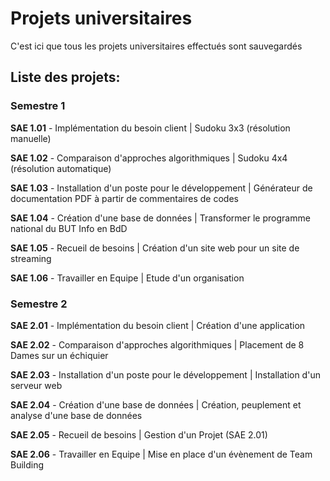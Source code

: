 # Projets universitaires
C'est ici que tous les projets universitaires effectués sont sauvegardés

## Liste des projets:

### Semestre 1

**SAE 1.01** - Implémentation du besoin client | Sudoku 3x3 (résolution manuelle)

**SAE 1.02** - Comparaison d'approches algorithmiques | Sudoku 4x4 (résolution automatique)

**SAE 1.03** - Installation d'un poste pour le développement | Générateur de documentation PDF à partir de commentaires de codes

**SAE 1.04** - Création d'une base de données | Transformer le programme national du BUT Info en BdD

**SAE 1.05** - Recueil de besoins | Création d'un site web pour un site de streaming

**SAE 1.06** - Travailler en Equipe | Etude d'un organisation

### Semestre 2

**SAE 2.01** - Implémentation du besoin client | Création d'une application

**SAE 2.02** - Comparaison d'approches algorithmiques | Placement de 8 Dames sur un échiquier

**SAE 2.03** - Installation d'un poste pour le développement | Installation d'un serveur web

**SAE 2.04** - Création d'une base de données | Création, peuplement et analyse d'une base de données

**SAE 2.05** - Recueil de besoins | Gestion d'un Projet (SAE 2.01)

**SAE 2.06** - Travailler en Equipe | Mise en place d'un évènement de Team Building
